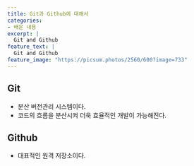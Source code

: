 ```yaml
---
title: Git과 Github에 대해서
categories:
- 배운 내용
excerpt: |
  Git and Github
feature_text: |
  Git and Github
feature_image: "https://picsum.photos/2560/600?image=733"
---
```


## Git
- 분산 버전관리 시스템이다.
- 코드의 흐름을 분산시켜 더욱 효율적인 개발이 가능해진다.

## Github
- 대표적인 원격 저장소이다.